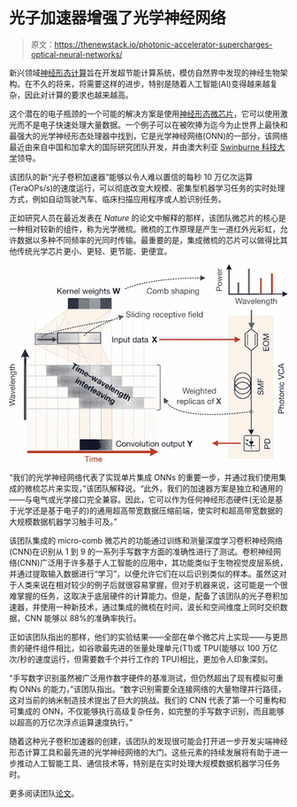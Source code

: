 # 光子加速器增强了光学神经网络

> 原文：<https://thenewstack.io/photonic-accelerator-supercharges-optical-neural-networks/>

新兴领域[神经形态计算](https://thenewstack.io/scientists-create-artificial-synapses-brain-like-computing/)旨在开发超节能计算系统，模仿自然界中发现的神经生物架构。在不久的将来，将需要这样的进步，特别是随着人工智能(AI)变得越来越复杂，因此对计算的要求也越来越高。

这个潜在的电子瓶颈的一个可能的解决方案是使用[神经形态微芯片](https://thenewstack.io/neurosynaptic-microchip-uses-light-and-algorithms-to-mimic-human-brain/)，它可以使用激光而不是电子快速处理大量数据。一个例子可以在被吹捧为迄今为止世界上最快和最强大的光学神经形态处理器中找到，它是光学神经网络(ONN)的一部分，该网络最近由来自中国和加拿大的国际研究团队开发，并由澳大利亚 [Swinburne 科技大学](https://www.swinburne.edu.au/)领导。

该团队的新“光子卷积加速器”能够以令人难以置信的每秒 10 万亿次运算(TeraOPs/s)的速度运行，可以彻底改变大规模、密集型机器学习任务的实时处理方式，例如自动驾驶汽车、临床扫描应用程序或人脸识别任务。

正如研究人员在最近发表在 *Nature* 的论文中解释的那样，该团队微芯片的核心是一种相对较新的组件，称为光学微梳。微梳的工作原理是产生一道红外光彩虹，允许数据以多种不同频率的光同时传输。最重要的是，集成微梳的芯片可以做得比其他传统光学芯片更小、更轻、更节能、更便宜。

![](img/b6290195a79117eb90c3ef94cab6e080.png)

“我们的光学神经网络代表了实现单片集成 ONNs 的重要一步，并通过我们使用集成的微梳芯片来实现，”该团队解释说。“此外，我们的加速器方案是独立和通用的——与电气或光学接口完全兼容。因此，它可以作为任何神经形态硬件(无论是基于光学还是基于电子的)的通用超高带宽数据压缩前端，使实时和超高带宽数据的大规模数据机器学习触手可及。”

该团队集成的 micro-comb 微芯片的功能通过训练和测量深度学习卷积神经网络(CNN)在识别从 1 到 9 的一系列手写数字方面的准确性进行了测试。卷积神经网络(CNN)广泛用于许多基于人工智能的应用中，其功能类似于生物视觉皮层系统，并通过提取输入数据进行“学习”，以便允许它们在以后识别类似的样本。虽然这对于人类来说在相对较少的例子后就很容易掌握，但对于机器来说，这可能是一个很难掌握的任务，这取决于底层硬件的计算能力。但是，配备了该团队的光子卷积加速器，并使用一种新技术，通过集成的微梳在时间，波长和空间维度上同时交织数据，CNN 能够以 88%的准确率执行。

正如该团队指出的那样，他们的实验结果——全部在单个微芯片上实现——与更昂贵的硬件组件相比，如谷歌最先进的张量处理单元(T1)或 TPU(能够以 100 万亿次/秒的速度运行，但需要数千个并行工作的 TPU)相比，更加令人印象深刻。

“手写数字识别虽然被广泛用作数字硬件的基准测试，但仍然超出了现有模拟可重构 ONNs 的能力，”该团队指出。“数字识别需要全连接网络的大量物理并行路径，这对当前的纳米制造技术提出了巨大的挑战。我们的 CNN 代表了第一个可重构和可集成的 ONN，不仅能够执行高级复杂任务，如完整的手写数字识别，而且能够以超高的万亿次浮点运算速度执行。”

随着这种光子卷积加速器的创建，该团队的发现很可能会打开进一步开发尖端神经形态计算工具和最先进的光学神经网络的大门。这些元素的持续发展将有助于进一步推动人工智能工具、通信技术等，特别是在实时处理大规模数据机器学习任务时。

更多阅读团队[论文](https://www.nature.com/articles/s41586-020-03063-0)。

<svg xmlns:xlink="http://www.w3.org/1999/xlink" viewBox="0 0 68 31" version="1.1"><title>Group</title> <desc>Created with Sketch.</desc></svg>